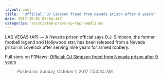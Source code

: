 ```yaml
---
layout: post
title:  "Official: OJ Simpson freed from Nevada prison after 9 years"
date: 2017-10-01 07:54:34Z
categories: associated-press-ap-top-headlines
---
```


LAS VEGAS (AP) — A Nevada prison official says O.J. Simpson, the former football legend and Hollywood star, has been released from a Nevada prison in Lovelock after serving nine years for armed robbery.


Full story on F3News: [Official: OJ Simpson freed from Nevada prison after 9 years](http://www.f3nws.com/n/2ajzrC)

> Posted on: Sunday, October 1, 2017 7:54:34 AM
